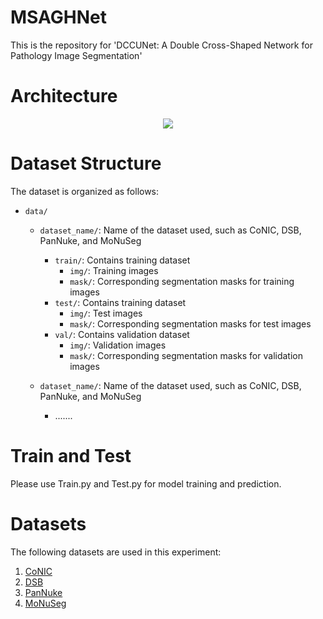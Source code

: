 # MSAGHNet
This is the repository for 'DCCUNet: A Double Cross-Shaped Network for Pathology Image Segmentation'

# Architecture
<p align="center">
<img src="img/Architecture.png">
</p>

# Dataset Structure
The dataset is organized as follows:

 - `data/`
    - `dataset_name/`: Name of the dataset used, such as CoNIC, DSB, PanNuke, and MoNuSeg
        - `train/`: Contains training dataset
          - `img/`: Training images
          - `mask/`: Corresponding segmentation masks for training images
        - `test/`: Contains training dataset
          - `img/`: Test images
          - `mask/`: Corresponding segmentation masks for test images          
        - `val/`: Contains validation dataset
          - `img/`: Validation images
          - `mask/`: Corresponding segmentation masks for validation images
            
    - `dataset_name/`: Name of the dataset used, such as CoNIC, DSB, PanNuke, and MoNuSeg
       - .......

# Train and Test
Please use Train.py and Test.py for model training and prediction. 

# Datasets
The following datasets are used in this experiment:
<ol>
  <li><a href="https://conic-challenge.grand-challenge.org/">CoNIC</a></li>
  <li><a href="https://www.kaggle.com/c/data-science-bowl-2018">DSB</a></li>
  <li><a href="https://warwick.ac.uk/fac/cross_fac/tia/data/pannuke">PanNuke</a></li>
  <li><a href="https://monuseg.grand-challenge.org/">MoNuSeg</a></li>
 </ol>
